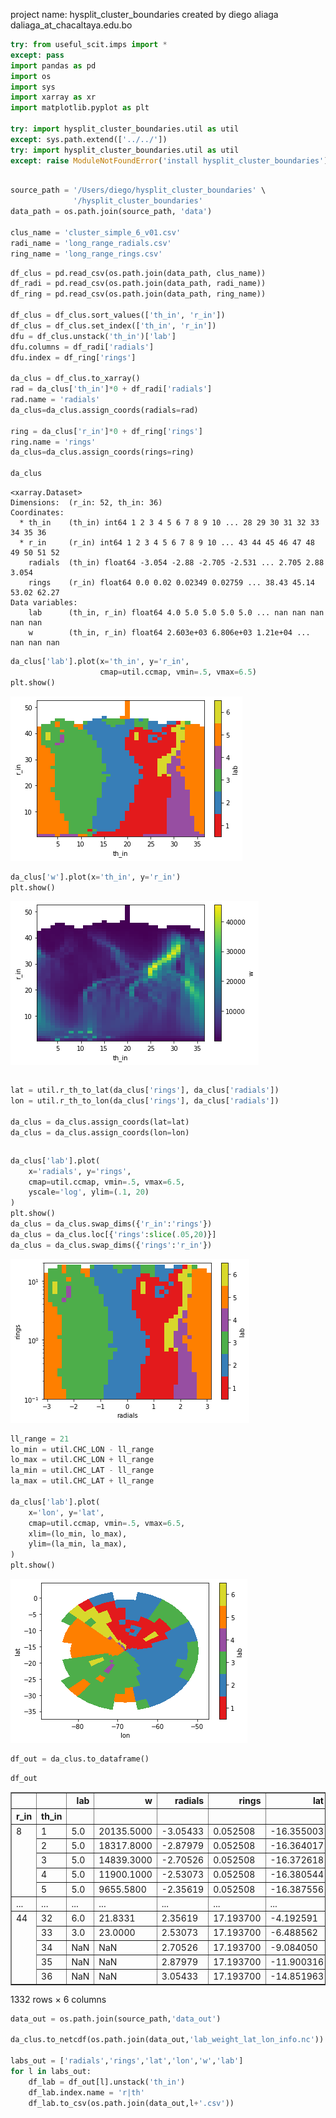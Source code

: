 project name: hysplit_cluster_boundaries
created by diego aliaga daliaga_at_chacaltaya.edu.bo


```python
try: from useful_scit.imps import *
except: pass
import pandas as pd
import os
import sys
import xarray as xr
import matplotlib.pyplot as plt

try: import hysplit_cluster_boundaries.util as util
except: sys.path.extend(['../../'])
try: import hysplit_cluster_boundaries.util as util
except: raise ModuleNotFoundError('install hysplit_cluster_boundaries')



```


```python
source_path = '/Users/diego/hysplit_cluster_boundaries' \
              '/hysplit_cluster_boundaries'
data_path = os.path.join(source_path, 'data')

clus_name = 'cluster_simple_6_v01.csv'
radi_name = 'long_range_radials.csv'
ring_name = 'long_range_rings.csv'
```


```python
df_clus = pd.read_csv(os.path.join(data_path, clus_name))
df_radi = pd.read_csv(os.path.join(data_path, radi_name))
df_ring = pd.read_csv(os.path.join(data_path, ring_name))

df_clus = df_clus.sort_values(['th_in', 'r_in'])
df_clus = df_clus.set_index(['th_in', 'r_in'])
dfu = df_clus.unstack('th_in')['lab']
dfu.columns = df_radi['radials']
dfu.index = df_ring['rings']

da_clus = df_clus.to_xarray()
rad = da_clus['th_in']*0 + df_radi['radials']
rad.name = 'radials'
da_clus=da_clus.assign_coords(radials=rad)

ring = da_clus['r_in']*0 + df_ring['rings']
ring.name = 'rings'
da_clus=da_clus.assign_coords(rings=ring)

da_clus
```




    <xarray.Dataset>
    Dimensions:  (r_in: 52, th_in: 36)
    Coordinates:
      * th_in    (th_in) int64 1 2 3 4 5 6 7 8 9 10 ... 28 29 30 31 32 33 34 35 36
      * r_in     (r_in) int64 1 2 3 4 5 6 7 8 9 10 ... 43 44 45 46 47 48 49 50 51 52
        radials  (th_in) float64 -3.054 -2.88 -2.705 -2.531 ... 2.705 2.88 3.054
        rings    (r_in) float64 0.0 0.02 0.02349 0.02759 ... 38.43 45.14 53.02 62.27
    Data variables:
        lab      (th_in, r_in) float64 4.0 5.0 5.0 5.0 5.0 ... nan nan nan nan nan
        w        (th_in, r_in) float64 2.603e+03 6.806e+03 1.21e+04 ... nan nan nan




```python
da_clus['lab'].plot(x='th_in', y='r_in',
                    cmap=util.ccmap, vmin=.5, vmax=6.5)
plt.show()
```


![png](01_data_in_to_data_out_files/01_data_in_to_data_out_4_0.png)



```python
da_clus['w'].plot(x='th_in', y='r_in')
plt.show()
```


![png](01_data_in_to_data_out_files/01_data_in_to_data_out_5_0.png)



```python


```


```python
lat = util.r_th_to_lat(da_clus['rings'], da_clus['radials'])
lon = util.r_th_to_lon(da_clus['rings'], da_clus['radials'])

da_clus = da_clus.assign_coords(lat=lat)
da_clus = da_clus.assign_coords(lon=lon)
```


```python

```


```python
da_clus['lab'].plot(
    x='radials', y='rings',
    cmap=util.ccmap, vmin=.5, vmax=6.5,
    yscale='log', ylim=(.1, 20)
)
plt.show()
da_clus = da_clus.swap_dims({'r_in':'rings'})
da_clus = da_clus.loc[{'rings':slice(.05,20)}]
da_clus = da_clus.swap_dims({'rings':'r_in'})
```


![png](01_data_in_to_data_out_files/01_data_in_to_data_out_9_0.png)



```python
ll_range = 21
lo_min = util.CHC_LON - ll_range
lo_max = util.CHC_LON + ll_range
la_min = util.CHC_LAT - ll_range
la_max = util.CHC_LAT + ll_range

da_clus['lab'].plot(
    x='lon', y='lat',
    cmap=util.ccmap, vmin=.5, vmax=6.5,
    xlim=(lo_min, lo_max),
    ylim=(la_min, la_max),
)
plt.show()
```


![png](01_data_in_to_data_out_files/01_data_in_to_data_out_10_0.png)



```python
df_out = da_clus.to_dataframe()
```


```python
df_out
```




<div>
<style scoped>
    .dataframe tbody tr th:only-of-type {
        vertical-align: middle;
    }

    .dataframe tbody tr th {
        vertical-align: top;
    }

    .dataframe thead th {
        text-align: right;
    }
</style>
<table border="1" class="dataframe">
  <thead>
    <tr style="text-align: right;">
      <th></th>
      <th></th>
      <th>lab</th>
      <th>w</th>
      <th>radials</th>
      <th>rings</th>
      <th>lat</th>
      <th>lon</th>
    </tr>
    <tr>
      <th>r_in</th>
      <th>th_in</th>
      <th></th>
      <th></th>
      <th></th>
      <th></th>
      <th></th>
      <th></th>
    </tr>
  </thead>
  <tbody>
    <tr>
      <td rowspan="5" valign="top">8</td>
      <td>1</td>
      <td>5.0</td>
      <td>20135.5000</td>
      <td>-3.05433</td>
      <td>0.052508</td>
      <td>-16.355003</td>
      <td>-68.183643</td>
    </tr>
    <tr>
      <td>2</td>
      <td>5.0</td>
      <td>18317.8000</td>
      <td>-2.87979</td>
      <td>0.052508</td>
      <td>-16.364017</td>
      <td>-68.182053</td>
    </tr>
    <tr>
      <td>3</td>
      <td>5.0</td>
      <td>14839.3000</td>
      <td>-2.70526</td>
      <td>0.052508</td>
      <td>-16.372618</td>
      <td>-68.178923</td>
    </tr>
    <tr>
      <td>4</td>
      <td>5.0</td>
      <td>11900.1000</td>
      <td>-2.53073</td>
      <td>0.052508</td>
      <td>-16.380544</td>
      <td>-68.174347</td>
    </tr>
    <tr>
      <td>5</td>
      <td>5.0</td>
      <td>9655.5800</td>
      <td>-2.35619</td>
      <td>0.052508</td>
      <td>-16.387556</td>
      <td>-68.168463</td>
    </tr>
    <tr>
      <td>...</td>
      <td>...</td>
      <td>...</td>
      <td>...</td>
      <td>...</td>
      <td>...</td>
      <td>...</td>
      <td>...</td>
    </tr>
    <tr>
      <td rowspan="5" valign="top">44</td>
      <td>32</td>
      <td>6.0</td>
      <td>21.8331</td>
      <td>2.35619</td>
      <td>17.193700</td>
      <td>-4.192591</td>
      <td>-80.289062</td>
    </tr>
    <tr>
      <td>33</td>
      <td>3.0</td>
      <td>23.0000</td>
      <td>2.53073</td>
      <td>17.193700</td>
      <td>-6.488562</td>
      <td>-82.215615</td>
    </tr>
    <tr>
      <td>34</td>
      <td>NaN</td>
      <td>NaN</td>
      <td>2.70526</td>
      <td>17.193700</td>
      <td>-9.084050</td>
      <td>-83.714117</td>
    </tr>
    <tr>
      <td>35</td>
      <td>NaN</td>
      <td>NaN</td>
      <td>2.87979</td>
      <td>17.193700</td>
      <td>-11.900316</td>
      <td>-84.739159</td>
    </tr>
    <tr>
      <td>36</td>
      <td>NaN</td>
      <td>NaN</td>
      <td>3.05433</td>
      <td>17.193700</td>
      <td>-14.851963</td>
      <td>-85.259613</td>
    </tr>
  </tbody>
</table>
<p>1332 rows × 6 columns</p>
</div>




```python
data_out = os.path.join(source_path,'data_out')

da_clus.to_netcdf(os.path.join(data_out,'lab_weight_lat_lon_info.nc'))

labs_out = ['radials','rings','lat','lon','w','lab']
for l in labs_out:
    df_lab = df_out[l].unstack('th_in')
    df_lab.index.name = 'r|th'
    df_lab.to_csv(os.path.join(data_out,l+'.csv'))
```


```python

```


```python

```
